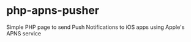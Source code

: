 php-apns-pusher
===============

Simple PHP page to send Push Notifications to iOS apps using Apple's APNS service
